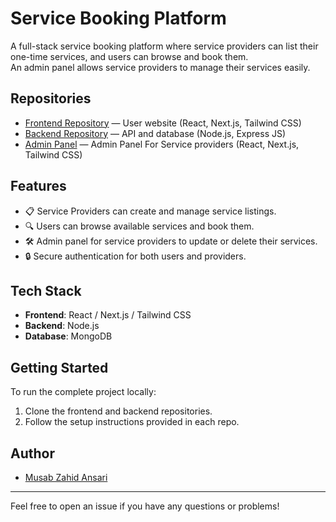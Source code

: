 # Service Booking Platform

A full-stack service booking platform where service providers can list their one-time services, and users can browse and book them.  
An admin panel allows service providers to manage their services easily.

## Repositories

- [Frontend Repository](https://github.com/musabansari-1/service-booking-platform-frontend.git) — User website (React, Next.js, Tailwind CSS)
- [Backend Repository](https://github.com/musabansari-1/service-booking-platform-backend.git) — API and database (Node.js, Express JS)
- [Admin Panel](https://github.com/musabansari-1/service-booking-platform-admin-panel.git) — Admin Panel For Service providers (React, Next.js, Tailwind CSS)


## Features

- 📋 Service Providers can create and manage service listings.
- 🔍 Users can browse available services and book them.
- 🛠️ Admin panel for service providers to update or delete their services.
- 🔒 Secure authentication for both users and providers.

## Tech Stack

- **Frontend**: React / Next.js / Tailwind CSS
- **Backend**:  Node.js
- **Database**: MongoDB

## Getting Started

To run the complete project locally:

1. Clone the frontend and backend repositories.
2. Follow the setup instructions provided in each repo.


## Author

- [Musab Zahid Ansari](https://github.com/musabansari-1)

---

Feel free to open an issue if you have any questions or problems!
